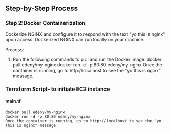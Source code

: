 ####
## Step-by-Step Process
### Step 2:Docker Containerization

Dockerize NGINX and configure it to respond with the text "yo this is nginx" upon access.
Dockerized NGINX can run locally on your machine.

Process:
1. Run the following commands to pull and run the Docker image:
docker pull edeny/my-nginx
docker run -d -p 80:80 edeny/my-nginx
Once the container is running, go to http://localhost to see the "yo this is nginx" message.


### Terraform Script- to initiate EC2 instance
#### main.tf
```hcl
docker pull edeny/my-nginx
docker run -d -p 80:80 edeny/my-nginx
Once the container is running, go to http://localhost to see the "yo this is nginx" message
